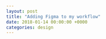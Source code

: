 ```yaml
---
layout: post
title: "Adding Figma to my workflow"
date: 2018-01-14 00:00:00 +0000
categories: design
---
```

